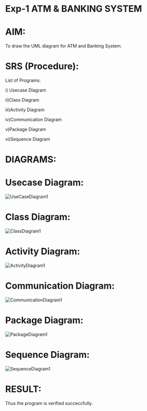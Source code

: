 # Exp-1 ATM & BANKING SYSTEM

# AIM:
To draw the UML diagram for ATM and Banking System.

# SRS (Procedure):
List of Programs:

i) Usecase Diagram

ii)Class Diagram

iii)Activity Diagram

iv)Communication Diagram

v)Package Diagram

vi)Sequence Diagram

# DIAGRAMS:

# Usecase Diagram:
![UseCaseDiagram1](https://github.com/user-attachments/assets/4bcfd912-5d35-4696-9744-a3c0d8471c50)

# Class Diagram:
![ClassDiagram1](https://github.com/user-attachments/assets/a08256b9-3420-42e9-ab7f-2793338ed623)

# Activity Diagram:
![ActivityDiagram1](https://github.com/user-attachments/assets/1222892e-56cd-421b-8a87-f5d19ce9ccb5)

# Communication Diagram:
![CommunicationDiagram1](https://github.com/user-attachments/assets/2e4ec83f-7880-44d7-ba58-e1b706908389)

# Package Diagram:
![PackageDiagram1](https://github.com/user-attachments/assets/6c90b9e9-d600-49d6-8d11-b91a040073af)

# Sequence Diagram:
![SequenceDiagram1](https://github.com/user-attachments/assets/da49eb5e-8659-473f-b93f-9a225227dc65)







# RESULT:
Thus the program is verified succeccfully.

